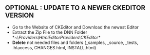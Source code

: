 ## OPTIONAL : UPDATE TO A NEWER CKEDITOR VERSION

* Go to the Website of CKEditor and Download the newest Editor
* Extract the Zip File to the DNN Folder **~\Providers\HtmlEditorProviders\CKEditor\**
* **Delete** not needed files and folders (_samples, _source, _tests, .htaccess, CHANGES.html, INSTALL.html)